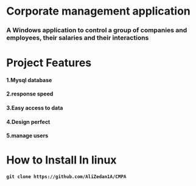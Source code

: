 # Corporate management application 
### A Windows application to control a group of companies and employees, their salaries and their interactions
# Project Features
#### 1.Mysql database
#### 2.response speed
#### 3.Easy access to data
#### 4.Design perfect
#### 5.manage users
# How to Install In linux
#### ``` git clone https://github.com/AliZedan1A/CMPA ```
